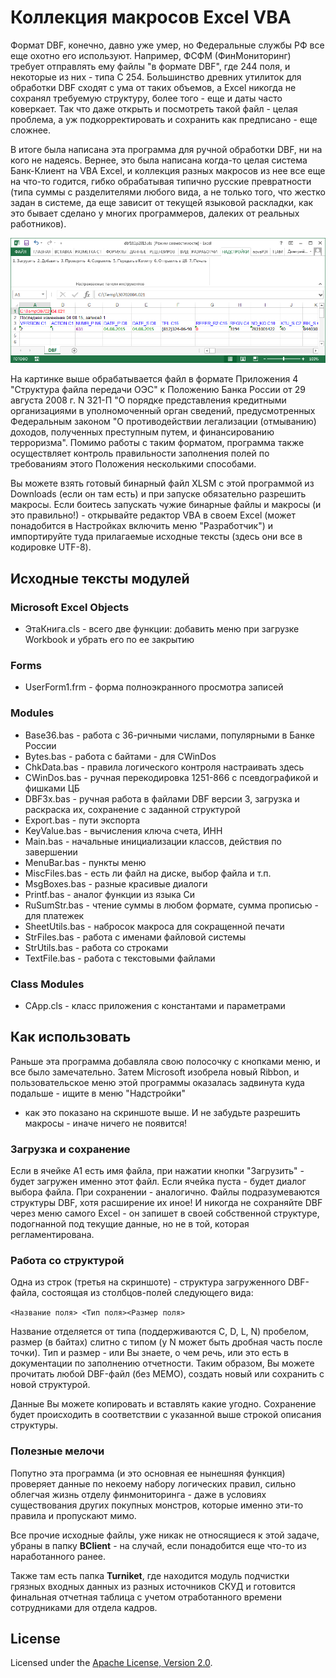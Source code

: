 Коллекция макросов Excel VBA
============================

Формат DBF, конечно, давно уже умер, но Федеральные службы РФ все еще охотно 
его используют. Например, ФСФМ (ФинМониторинг) требует отправлять ему файлы 
"в формате DBF", где 244 поля, и некоторые из них - типа C 254. Большинство 
древних утилиток для обработки DBF сходят с ума от таких объемов, а Excel 
никогда не сохранял требуемую структуру, более того - еще и даты часто 
коверкает. Так что даже открыть и посмотреть такой файл - целая проблема, 
а уж подкорректировать и сохранить как предписано - еще сложнее.

В итоге была написана эта программа для ручной обработки DBF, ни на кого не 
надеясь. Вернее, это была написана когда-то целая система Банк-Клиент на VBA 
Excel, и коллекция разных макросов из нее все еще на что-то годится, гибко 
обрабатывая типично русские превратности (типа суммы с разделителями любого 
вида, а не только того, что жестко задан в системе, да еще зависит от текущей 
языковой раскладки, как это бывает сделано у многих программеров, далеких от 
реальных работников).

![dbf161p2015.png](images/dbf161p2015.png)

На картинке выше обрабатывается файл в формате Приложения 4 "Структура файла 
передачи ОЭС" к Положению Банка России от 29 августа 2008 г. N 321-П 
"О порядке представления кредитными организациями в уполномоченный орган 
сведений, предусмотренных Федеральным законом "О противодействии легализации 
(отмыванию) доходов, полученных преступным путем, и финансированию 
терроризма". Помимо работы с таким форматом, программа также осуществляет 
контроль правильности заполнения полей по требованиям этого Положения 
несколькими способами.

Вы можете взять готовый бинарный файл XLSM с этой программой из Downloads
(если он там есть) и при запуске обязательно разрешить макросы. Если боитесь 
запускать чужие бинарные файлы и макросы (и это правильно!) - открывайте 
редактор VBA в своем Excel (может понадобится в Настройках включить меню 
"Разработчик") и импортируйте туда прилагаемые исходные тексты (здесь они 
все в кодировке UTF-8).

## Исходные тексты модулей

### Microsoft Excel Objects

* ЭтаКнига.cls - всего две функции: добавить меню при загрузке Workbook и 
убрать его по ее закрытию

### Forms

* UserForm1.frm - форма полноэкранного просмотра записей

### Modules

* Base36.bas - работа с 36-ричными числами, популярными в Банке России
* Bytes.bas - работа с байтами - для CWinDos
* ChkData.bas - правила логического контроля настраивать здесь
* CWinDos.bas - ручная перекодировка 1251-866 с псевдографикой и фишками ЦБ
* DBF3x.bas - ручная работа в файлами DBF версии 3, загрузка и раскраска их, 
сохранение с заданной структурой
* Export.bas - пути экспорта
* KeyValue.bas - вычисления ключа счета, ИНН
* Main.bas - начальные инициализации классов, действия по завершении
* MenuBar.bas - пункты меню
* MiscFiles.bas - есть ли файл на диске, выбор файла и т.п.
* MsgBoxes.bas - разные красивые диалоги
* Printf.bas - аналог функции из языка Си
* RuSumStr.bas - чтение суммы в любом формате, сумма прописью - для платежек
* SheetUtils.bas - набросок макроса для сокращенной печати
* StrFiles.bas - работа с именами файловой системы
* StrUtils.bas - работа со строками
* TextFile.bas - работа с текстовыми файлами

### Class Modules

* CApp.cls - класс приложения с константами и параметрами

## Как использовать

Раньше эта программа добавляла свою полосочку с кнопками меню, и все было 
замечательно. Затем Microsoft изобрела новый Ribbon, и пользовательское меню 
этой программы оказалась задвинута куда подальше - ищите в меню "Надстройки"
- как это показано на скриншоте выше. И не забудьте разрешить макросы - иначе 
ничего не появится!

### Загрузка и сохранение

Если в ячейке A1 есть имя файла, при нажатии кнопки "Загрузить" - будет 
загружен именно этот файл. Если ячейка пуста - будет диалог выбора файла. 
При сохранении - аналогично. Файлы подразумеваются структуры DBF, хотя 
расширение их иное!
И никогда не сохраняйте DBF через меню самого Excel - он запишет в своей 
собственной структуре, подогнанной под текущие данные, но не в той, которая 
регламентирована.

### Работа со структурой

Одна из строк (третья на скриншоте) - структура загруженного DBF-файла, 
состоящая из столбцов-полей следующего вида:

`<Название поля> <Тип поля><Размер поля>`

Название отделяется от типа (поддерживаются C, D, L, N) пробелом, размер 
(в байтах) слитно с типом (у N может быть дробная часть после точки). 
Тип и размер - или Вы знаете, о чем речь, или это есть в документации по 
заполнению отчетности. Таким образом, Вы можете прочитать любой DBF-файл 
(без МЕМО), создать новый или сохранить с новой структурой.

Данные Вы можете копировать и вставлять какие угодно. Сохранение будет 
происходить в соответствии с указанной выше строкой описания структуры.

### Полезные мелочи ###

Попутно эта программа (и это основная ее нынешняя функция) проверяет данные 
по некоему набору логических правил, сильно облегчая жизнь отделу 
финмониторинга - даже в условиях существования других покупных монстров, 
которые именно эти-то правила и пропускают мимо.

Все прочие исходные файлы, уже никак не относящиеся к этой задаче, убраны в 
папку **BClient** - на случай, если понадобится еще что-то из наработанного 
ранее.

Также там есть папка **Turniket**, где находится модуль подчистки грязных 
входных данных из разных источников СКУД и готовится финальная отчетная 
таблица с учетом отработанного времени сотрудниками для отдела кадров.

## License

Licensed under the [Apache License, 
Version 2.0](http://www.apache.org/licenses/LICENSE-2.0 "LICENSE").
